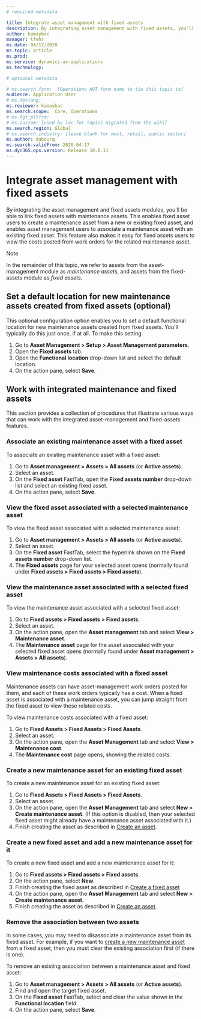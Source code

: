 ```yaml
---
# required metadata

title: Integrate asset management with fixed assets
description: By integrating asset management with fixed assets, you'll be able to link fixed assets with maintenance assets.
author: kamaybac
manager: tfehr
ms.date: 04/17/2020
ms.topic: article
ms.prod: 
ms.service: dynamics-ax-applications
ms.technology: 

# optional metadata

# ms.search.form:  [Operations AOT form name to tie this topic to]
audience: Application User
# ms.devlang: 
ms.reviewer: kamaybac
ms.search.scope:  Core, Operations
# ms.tgt_pltfrm: 
# ms.custom: [used by loc for topics migrated from the wiki]
ms.search.region: Global
# ms.search.industry: [leave blank for most, retail, public sector]
ms.author: dabourq
ms.search.validFrom: 2020-04-17
ms.dyn365.ops.version: Release 10.0.11
---
```


# Integrate asset management with fixed assets

By integrating the asset management and fixed assets modules, you'll be able to link fixed assets with maintenance assets. This enables fixed asset users to create a maintenance asset from a new or existing fixed asset, and enables asset management users to associate a maintenance asset with an existing fixed asset. This feature also makes it easy for fixed assets users to view the costs posted from work orders for the related maintenance asset.

> [!NOTE]
> In the remainder of this topic, we refer to assets from the asset-management module as *maintenance assets*, and assets from the fixed-assets module as *fixed assets*.

## Set a default location for new maintenance assets created from fixed assets (optional)

This optional configuration option enables you to set a default functional location for new maintenance assets created from fixed assets. You'll typically do this just once, if at all. To make this setting:

1. Go to **Asset Management > Setup > Asset Management parameters**.
1. Open the **Fixed assets** tab.
1. Open the **Functional location** drop-down list and select the default location.
1. On the action pane, select **Save**.

## Work with integrated maintenance and fixed assets

This section provides a collection of procedures that illustrate various ways that can work with the integrated asset-management and fixed-assets features.

### Associate an existing maintenance asset with a fixed asset

To associate an existing maintenance asset with a fixed asset:

1. Go to **Asset management > Assets > All assets** (or **Active assets**).
1. Select an asset.
1. On the **Fixed asset** FastTab, open the **Fixed assets number** drop-down list and select an existing fixed asset.
1. On the action pane, select **Save**.

### View the fixed asset associated with a selected maintenance asset

To view the fixed asset associated with a selected maintenance asset:

1. Go to **Asset management > Assets > All assets** (or **Active assets**).
1. Select an asset.
1. On the **Fixed asset** FastTab, select the hyperlink shown on the **Fixed assets number** drop-down list.
1. The **Fixed assets** page for your selected asset opens (normally found under **Fixed assets > Fixed assets > Fixed assets**).

### View the maintenance asset associated with a selected fixed asset

To view the maintenance asset associated with a selected fixed asset:

1. Go to **Fixed assets > Fixed assets > Fixed assets**.
1. Select an asset.
1. On the action pane, open the **Asset management** tab and select **View > Maintenance asset**.
1. The **Maintenance asset** page for the asset associated with your selected fixed asset opens (normally found under **Asset management > Assets > All assets**).

### View maintenance costs associated with a fixed asset

Maintenance assets can have asset-management work orders posted for them, and each of these work orders typically has a cost. When a fixed asset is associated with a maintenance asset, you can jump straight from the fixed asset to view these related costs.

To view maintenance costs associated with a fixed asset:

1. Go to **Fixed Assets > Fixed Assets > Fixed Assets**.
1. Select an asset.
1. On the action pane, open the **Asset Management** tab and select **View > Maintenance cost**.
1. The **Maintenance cost** page opens, showing the related costs.

<a name="new-maintenance-from-fixed"></a>

### Create a new maintenance asset for an existing fixed asset

To create a new maintenance asset for an existing fixed asset:

1. Go to **Fixed Assets > Fixed Assets > Fixed Assets**.
1. Select an asset.
1. On the action pane, open the **Asset Management** tab and select **New > Create maintenance asset**. (If this option is disabled, then your selected fixed asset might already have a  maintenance asset associated with it.)
1. Finish creating the asset as described in [Create an asset](../objects/create-an-object.md).

### Create a new fixed asset and add a new maintenance asset for it

To create a new fixed asset and add a new maintenance asset for it:

1. Go to **Fixed assets > Fixed assets > Fixed assets**.
1. On the action pane, select **New**.
1. Finish creating the fixed asset as described in [Create a fixed asset](../../../finance/fixed-assets/tasks/create-fixed-asset.md)
1. On the action pane, open the **Asset Management** tab and select **New > Create maintenance asset**.
1. Finish creating the asset as described in [Create an asset](../objects/create-an-object.md).

### Remove the association between two assets

In some cases, you may need to disassociate a maintenance asset from its fixed asset. For example, if you want to [create a new maintenance asset](#new-maintenance-from-fixed) from a fixed asset, then you must clear the existing association first (if there is one).

To remove an existing association between a maintenance asset and fixed asset:

1. Go to **Asset management > Assets > All assets** (or **Active assets**).
1. Find and open the target fixed asset.
1. On the **Fixed asset** FastTab, select and clear the value shown in the **Functional location** field.
1. On the action pane, select **Save**.
